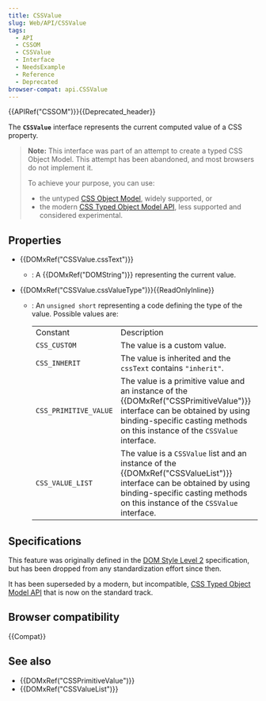```yaml
---
title: CSSValue
slug: Web/API/CSSValue
tags:
  - API
  - CSSOM
  - CSSValue
  - Interface
  - NeedsExample
  - Reference
  - Deprecated
browser-compat: api.CSSValue
---
```

{{APIRef("CSSOM")}}{{Deprecated_header}}

The **`CSSValue`** interface represents the current computed value of a CSS property.

> **Note:** This interface was part of an attempt to create a typed CSS Object Model. This attempt has been abandoned, and most browsers do
> not implement it.
>
> To achieve your purpose, you can use:
>
> - the untyped [CSS Object Model](/en-US/docs/Web/API/CSS_Object_Model), widely supported, or
> - the modern [CSS Typed Object Model API](/en-US/docs/Web/API/CSS_Typed_OM_API), less supported and considered experimental.

## Properties

- {{DOMxRef("CSSValue.cssText")}}
  - : A {{DOMxRef("DOMString")}} representing the current value.
- {{DOMxRef("CSSValue.cssValueType")}}{{ReadOnlyInline}}

  - : An `unsigned short` representing a code defining the type of the value. Possible values are:

    <table class="standard-table">
      <tbody>
        <tr>
          <td class="header">Constant</td>
          <td class="header">Description</td>
        </tr>
        <tr>
          <td><code>CSS_CUSTOM</code></td>
          <td>The value is a custom value.</td>
        </tr>
        <tr>
          <td><code>CSS_INHERIT</code></td>
          <td>
            The value is inherited and the <code>cssText</code> contains
            <code>"inherit"</code>.
          </td>
        </tr>
        <tr>
          <td><code>CSS_PRIMITIVE_VALUE</code></td>
          <td>
            The value is a primitive value and an instance of the
            {{DOMxRef("CSSPrimitiveValue")}} interface can be obtained
            by using binding-specific casting methods on this instance of the
            <code>CSSValue</code> interface.
          </td>
        </tr>
        <tr>
          <td><code>CSS_VALUE_LIST</code></td>
          <td>
            The value is a <code>CSSValue</code> list and an instance of the
            {{DOMxRef("CSSValueList")}} interface can be obtained by using
            binding-specific casting methods on this instance of the
            <code>CSSValue</code> interface.
          </td>
        </tr>
      </tbody>
    </table>

## Specifications

This feature was originally defined in the [DOM Style Level 2](https://www.w3.org/TR/DOM-Level-2-Style) specification, but has been dropped from any
standardization effort since then.

It has been superseded by a modern, but incompatible, [CSS Typed Object Model API](/en-US/docs/Web/API/CSS_Typed_OM_API) that is now on the standard track.

## Browser compatibility

{{Compat}}

## See also

- {{DOMxRef("CSSPrimitiveValue")}}
- {{DOMxRef("CSSValueList")}}
